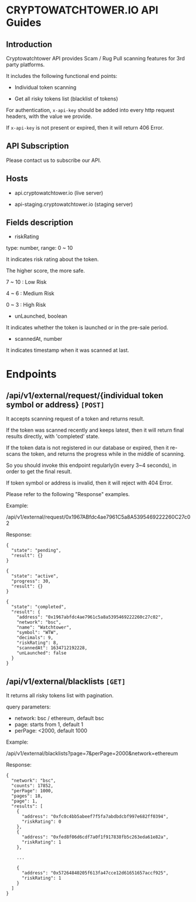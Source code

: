 # CRYPTOWATCHTOWER.IO API Guides

## Introduction

Cryptowatchtower API provides Scam / Rug Pull scanning features for 3rd party platforms.

It includes the following functional end points:

- Individual token scanning

- Get all risky tokens list (blacklist of tokens)

For authentication, ```x-api-key``` should be added into every http request headers, with the value we provide.

If ```x-api-key``` is not present or expired, then it will return 406 Error.

## API Subscription

Please contact us to subscribe our API.

## Hosts

- api.cryptowatchtower.io (live server)

- api-staging.cryptowatchtower.io (staging server)

## Fields description

- riskRating

type: number, range: 0 ~ 10

It indicates risk rating about the token.

The higher score, the more safe.

7 ~ 10 : Low Risk

4 ~ 6 : Medium Risk

0 ~ 3 : High Risk

- unLaunched, boolean

It indicates whether the token is launched or in the pre-sale period.

- scannedAt, number

It indicates timestamp when it was scanned at last.



# Endpoints

## /api/v1/external/request/{individual token symbol or address} ```[POST]```

It accepts scanning request of a token and returns result.

If the token was scanned recently and keeps latest, then it will return final results directly, with 'completed' state.

If the token data is not registered in our database or expired, then it re-scans the token, and returns the progress while in the middle of scanning.

So you should invoke this endpoint regularly(in every 3~4 seconds), in order to get the final result.

If token symbol or address is invalid, then it will reject with 404 Error.

Please refer to the following "Response" examples.

Example:

/api/v1/external/request/0x1967ABfdc4ae7961C5a8A5395469222260C27c02

Response:

```
{
  "state": "pending",
  "result": {}
}
```

```
{
  "state": "active",
  "progress": 30,
  "result": {}
}
```

```
{
  "state": "completed",
  "result": {
    "address": "0x1967abfdc4ae7961c5a8a5395469222260c27c02",
    "network": "bsc",
    "name": "Watchtower",
    "symbol": "WTW",
    "decimals": 9,
    "riskRating": 8,
    "scannedAt": 1634712192228,
    "unLaunched": false
  }
}
```

## /api/v1/external/blacklists  ```[GET]```

It returns all risky tokens list with pagination.

query parameters: 

- network: bsc / ethereum, default bsc
- page: starts from 1, default 1
- perPage: <2000, default 1000

Example:

/api/v1/external/blacklists?page=7&perPage=2000&network=ethereum


Response: 

```
{
  "network": "bsc",
  "counts": 17852,
  "perPage": 1000,
  "pages": 18,
  "page": 1,
  "results": [
    {
      "address": "0xfc0c4bb5abeef7f5fa7abdbdcbf997e682ff0394",
      "riskRating": 0
    },
    {
      "address": "0xfed8f06d6cdf7a0f1f917838fb5c263eda61e82a",
      "riskRating": 1
    },

    ...
    
    {
      "address": "0x57264840205f613fa47cce12d61651657accf925",
      "riskRating": 1
    }
  ]
}
```
